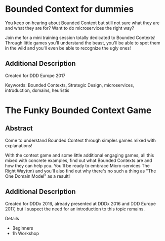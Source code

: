 # Bounded Context for dummies

You keep on hearing about Bounded Context but still not sure what they are and what they are for? Want to do microservices the right way? 

Join me for a mini training session totally dedicated to Bounded Contexts! Through little games you'll understand the beast, you'll be able to spot them in the wild and you'll even be able to recognize the ugly ones!

## Additional Description
Created for DDD Europe 2017

Keywords: Bounded Contexts, Strategic Design, microservices, introduction, domains, heuristis


# The Funky Bounded Context Game 

## Abstract

Come to understand Bounded Context through simples games mixed with explanations!

With the context game and some little additional engaging games, all this mixed with concrete examples, find out what Bounded Contexts are and how they can help you. You'll be ready to embrace Micro-services The Right Way(tm) and you'll also find out why there's no such a thing as "The One Domain Model" as a result!

## Additional Description
Created for DDDx 2016, already presented at DDDx 2016 and DDD Europe 2017, but I suspect the need for an introduction to this topic remains. 

Details

- Beginners
- 1h Workshop
